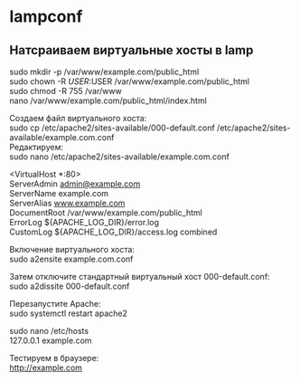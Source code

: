 # lampconf
## Натсраиваем виртуальные хосты в lamp

sudo mkdir -p /var/www/example.com/public_html  
sudo chown -R $USER:$USER /var/www/example.com/public_html  
sudo chmod -R 755 /var/www  
nano /var/www/example.com/public_html/index.html  
  
Создаем файл виртуального хоста:  
sudo cp /etc/apache2/sites-available/000-default.conf /etc/apache2/sites-available/example.com.conf  
Редактируем:  
sudo nano /etc/apache2/sites-available/example.com.conf  
  
<VirtualHost *:80>  
    ServerAdmin admin@example.com   
    ServerName example.com  
    ServerAlias www.example.com  
    DocumentRoot /var/www/example.com/public_html  
    ErrorLog ${APACHE_LOG_DIR}/error.log  
    CustomLog ${APACHE_LOG_DIR}/access.log combined  
</VirtualHost>  

Включение виртуального хоста:  
sudo a2ensite example.com.conf  
  
Затем отключите стандартный виртуальный хост 000-default.conf:  
sudo a2dissite 000-default.conf  
  
Перезапустите Apache:  
sudo systemctl restart apache2  
  
sudo nano /etc/hosts  
127.0.0.1   example.com  
  
Тестируем в браузере:  
http://example.com  
